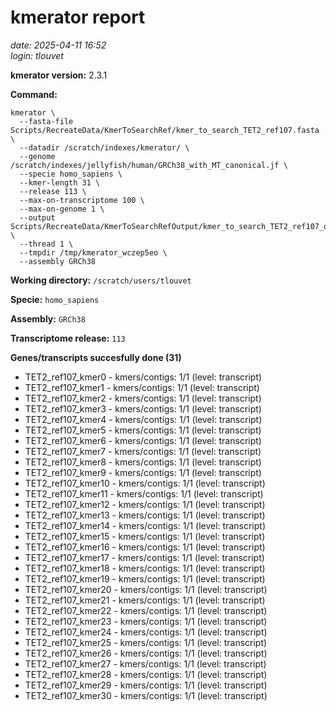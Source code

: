 # kmerator report
*date: 2025-04-11 16:52*  
*login: tlouvet*

**kmerator version:** 2.3.1

**Command:**

```
kmerator \
  --fasta-file Scripts/RecreateData/KmerToSearchRef/kmer_to_search_TET2_ref107.fasta \
  --datadir /scratch/indexes/kmerator/ \
  --genome /scratch/indexes/jellyfish/human/GRCh38_with_MT_canonical.jf \
  --specie homo_sapiens \
  --kmer-length 31 \
  --release 113 \
  --max-on-transcriptome 100 \
  --max-on-genome 1 \
  --output Scripts/RecreateData/KmerToSearchRefOutput/kmer_to_search_TET2_ref107_output \
  --thread 1 \
  --tmpdir /tmp/kmerator_wczep5eo \
  --assembly GRCh38
```

**Working directory:** `/scratch/users/tlouvet`

**Specie:** `homo_sapiens`

**Assembly:** `GRCh38`

**Transcriptome release:** `113`

**Genes/transcripts succesfully done (31)**

- TET2_ref107_kmer0 - kmers/contigs: 1/1 (level: transcript)
- TET2_ref107_kmer1 - kmers/contigs: 1/1 (level: transcript)
- TET2_ref107_kmer2 - kmers/contigs: 1/1 (level: transcript)
- TET2_ref107_kmer3 - kmers/contigs: 1/1 (level: transcript)
- TET2_ref107_kmer4 - kmers/contigs: 1/1 (level: transcript)
- TET2_ref107_kmer5 - kmers/contigs: 1/1 (level: transcript)
- TET2_ref107_kmer6 - kmers/contigs: 1/1 (level: transcript)
- TET2_ref107_kmer7 - kmers/contigs: 1/1 (level: transcript)
- TET2_ref107_kmer8 - kmers/contigs: 1/1 (level: transcript)
- TET2_ref107_kmer9 - kmers/contigs: 1/1 (level: transcript)
- TET2_ref107_kmer10 - kmers/contigs: 1/1 (level: transcript)
- TET2_ref107_kmer11 - kmers/contigs: 1/1 (level: transcript)
- TET2_ref107_kmer12 - kmers/contigs: 1/1 (level: transcript)
- TET2_ref107_kmer13 - kmers/contigs: 1/1 (level: transcript)
- TET2_ref107_kmer14 - kmers/contigs: 1/1 (level: transcript)
- TET2_ref107_kmer15 - kmers/contigs: 1/1 (level: transcript)
- TET2_ref107_kmer16 - kmers/contigs: 1/1 (level: transcript)
- TET2_ref107_kmer17 - kmers/contigs: 1/1 (level: transcript)
- TET2_ref107_kmer18 - kmers/contigs: 1/1 (level: transcript)
- TET2_ref107_kmer19 - kmers/contigs: 1/1 (level: transcript)
- TET2_ref107_kmer20 - kmers/contigs: 1/1 (level: transcript)
- TET2_ref107_kmer21 - kmers/contigs: 1/1 (level: transcript)
- TET2_ref107_kmer22 - kmers/contigs: 1/1 (level: transcript)
- TET2_ref107_kmer23 - kmers/contigs: 1/1 (level: transcript)
- TET2_ref107_kmer24 - kmers/contigs: 1/1 (level: transcript)
- TET2_ref107_kmer25 - kmers/contigs: 1/1 (level: transcript)
- TET2_ref107_kmer26 - kmers/contigs: 1/1 (level: transcript)
- TET2_ref107_kmer27 - kmers/contigs: 1/1 (level: transcript)
- TET2_ref107_kmer28 - kmers/contigs: 1/1 (level: transcript)
- TET2_ref107_kmer29 - kmers/contigs: 1/1 (level: transcript)
- TET2_ref107_kmer30 - kmers/contigs: 1/1 (level: transcript)
